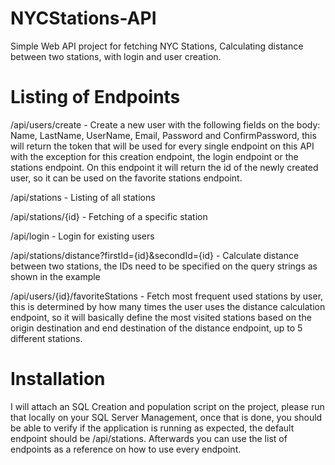 # NYCStations-API

Simple Web API project for fetching NYC Stations, Calculating distance between two stations, with login and user creation.

# Listing of Endpoints

/api/users/create - Create a new user with the following fields on the body: Name, LastName, UserName, Email, Password and ConfirmPassword, this will return the token that will be used for every single endpoint on this API with the exception for this creation endpoint, the login endpoint or the stations endpoint. On this endpoint it will return the id of the newly created user, so it can be used on the favorite stations endpoint.

/api/stations - Listing of all stations

/api/stations/{id} - Fetching of a specific station

/api/login - Login for existing users

/api/stations/distance?firstId={id}&secondId={id} - Calculate distance between two stations, the IDs need to be specified on the query strings as shown in the example

/api/users/{id}/favoriteStations - Fetch most frequent used stations by user, this is determined by how many times the user uses the distance calculation endpoint, so it will basically define the most visited stations based on the origin destination and end destination of the distance endpoint, up to 5 different stations.

# Installation

I will attach an SQL Creation and population script on the project, please run that locally on your SQL Server Management, once that is done, you should be able to verify if the application is running as expected, the default endpoint should be /api/stations. Afterwards you can use the list of endpoints as a reference on how to use every endpoint.
